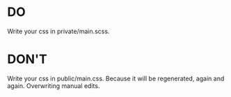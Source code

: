 # DO

Write your css in private/main.scss.

# DON'T

Write your css in public/main.css. Because it will be regenerated, again and again. Overwriting manual edits.
